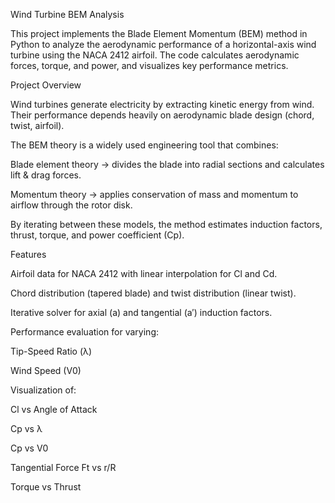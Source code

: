 Wind Turbine BEM Analysis

This project implements the Blade Element Momentum (BEM) method in Python to analyze the aerodynamic performance of a horizontal-axis wind turbine using the NACA 2412 airfoil. The code calculates aerodynamic forces, torque, and power, and visualizes key performance metrics.

Project Overview

Wind turbines generate electricity by extracting kinetic energy from wind. Their performance depends heavily on aerodynamic blade design (chord, twist, airfoil).

The BEM theory is a widely used engineering tool that combines:

Blade element theory → divides the blade into radial sections and calculates lift & drag forces.

Momentum theory → applies conservation of mass and momentum to airflow through the rotor disk.

By iterating between these models, the method estimates induction factors, thrust, torque, and power coefficient (Cp).

Features

Airfoil data for NACA 2412 with linear interpolation for Cl and Cd.

Chord distribution (tapered blade) and twist distribution (linear twist).

Iterative solver for axial (a) and tangential (a′) induction factors.

Performance evaluation for varying:

Tip-Speed Ratio (λ)

Wind Speed (V0)

Visualization of:

Cl vs Angle of Attack

Cp vs λ

Cp vs V0

Tangential Force Ft vs r/R

Torque vs Thrust
